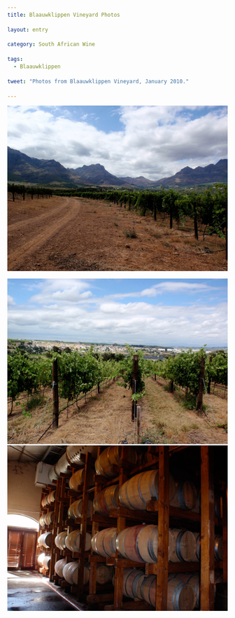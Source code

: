 ```yaml
---
title: Blaauwklippen Vineyard Photos

layout: entry

category: South African Wine

tags:
  - Blaauwklippen

tweet: "Photos from Blaauwklippen Vineyard, January 2010."

---
```


![Blaauwklippen Vineyard road](/photos/bkvineyard1.jpg "Road through Blaauwklippen Vineyard with mountain backdrop")


![Blaauwklippen Vineyard rows](/photos/bkvineyard2.jpg "Vines in rows with Stellenbosch in distance")
![Blaauwklippen barrels](/photos/bkvineyard3.jpg "Barrel cellar at Blaauwklippen")